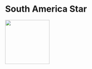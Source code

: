 # South America Star
<img src="https://drive.google.com/uc?export=view&id=1AlxEQj6tzL2Cqp2Pxsov4f-E6LW4kELd" width="144" height="auto" />
